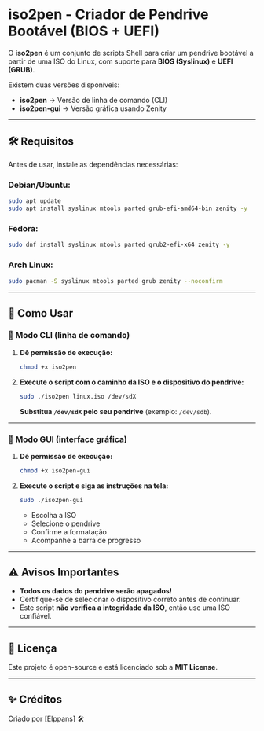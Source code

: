 # iso2pen - Criador de Pendrive Bootável (BIOS + UEFI)

O **iso2pen** é um conjunto de scripts Shell para criar um pendrive bootável a partir de uma ISO do Linux, com suporte para **BIOS (Syslinux)** e **UEFI (GRUB)**.

Existem duas versões disponíveis:
- **iso2pen** → Versão de linha de comando (CLI)
- **iso2pen-gui** → Versão gráfica usando Zenity

---

## 🛠️ Requisitos

Antes de usar, instale as dependências necessárias:

### Debian/Ubuntu:
```bash
sudo apt update
sudo apt install syslinux mtools parted grub-efi-amd64-bin zenity -y
```

### Fedora:
```bash
sudo dnf install syslinux mtools parted grub2-efi-x64 zenity -y
```

### Arch Linux:
```bash
sudo pacman -S syslinux mtools parted grub zenity --noconfirm
```

---

## 🚀 Como Usar

### 🔹 **Modo CLI (linha de comando)**
1. **Dê permissão de execução:**
   ```bash
   chmod +x iso2pen
   ```
2. **Execute o script com o caminho da ISO e o dispositivo do pendrive:**
   ```bash
   sudo ./iso2pen linux.iso /dev/sdX
   ```
   **Substitua `/dev/sdX` pelo seu pendrive** (exemplo: `/dev/sdb`).

---

### 🔹 **Modo GUI (interface gráfica)**
1. **Dê permissão de execução:**
   ```bash
   chmod +x iso2pen-gui
   ```
2. **Execute o script e siga as instruções na tela:**
   ```bash
   sudo ./iso2pen-gui
   ```
   - Escolha a ISO  
   - Selecione o pendrive  
   - Confirme a formatação  
   - Acompanhe a barra de progresso  

---

## ⚠️ Avisos Importantes

- **Todos os dados do pendrive serão apagados!**  
- Certifique-se de selecionar o dispositivo correto antes de continuar.  
- Este script **não verifica a integridade da ISO**, então use uma ISO confiável.  

---

## 📜 Licença
Este projeto é open-source e está licenciado sob a **MIT License**.  

---

## ✨ Créditos
Criado por [Elppans] 🛠️  

